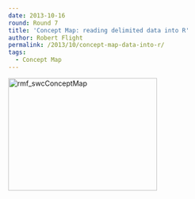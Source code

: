 ```yaml
---
date: 2013-10-16
round: Round 7
title: 'Concept Map: reading delimited data into R'
author: Robert Flight
permalink: /2013/10/concept-map-data-into-r/
tags:
  - Concept Map
---
```

[<img class="alignnone size-medium wp-image-4787" alt="rmf_swcConceptMap" src="/training-course/uploads/2013/10/rmf_swcConceptMap-e1381972927126-300x227.jpg" width="300" height="227" />][1]

 [1]: /training-course/uploads/2013/10/rmf_swcConceptMap.jpg
